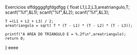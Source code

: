 
Exercicios
sffdggggfgfdgdfgg
{
    float L1,L2,L3,areatriangulo,T;
    scanf("%f",&L1);
    scanf("%f",&L2);
    scanf("%f",&L3);

    T =(L1 + L2 + L3) / 2;
    areatriangulo = sqrt( T * (T - L1) * (T - L2) * (T - L3));

    printf("A AREA DO TRIANGULO E = %.2f\n",areatriangulo);
    return 0;
}
eeee
